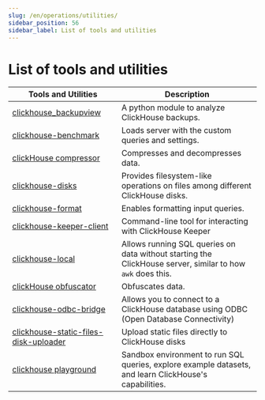 ```yaml
---
slug: /en/operations/utilities/
sidebar_position: 56
sidebar_label: List of tools and utilities
---
```


# List of tools and utilities

| Tools and Utilities                                                                                                                                        | Description                                                                                                |
|------------------------------------------------------------------------------------------------------------------------------------------------------------|------------------------------------------------------------------------------------------------------------|
| [clickhouse_backupview](../../operations/utilities/backupview.md)                                                                                          | A python module to analyze ClickHouse backups.                                                             |
| [clickhouse-benchmark](../../operations/utilities/clickhouse-benchmark.md)                                                                                 | Loads server with the custom queries and settings.                                                         |
| [clickHouse compressor](../../operations/utilities/clickhouse-compressor.md)                                                                               | Compresses and decompresses data.                                                                          |
| [clickhouse-disks](../../operations/utilities/clickhouse-disks.md)                                                                                         | Provides filesystem-like operations on files among different ClickHouse disks.                             |
| [clickhouse-format](../../operations/utilities/clickhouse-format.md)                                                                                       | Enables formatting input queries.                                                                          |
| [clickhouse-keeper-client](/docs/en/operations/utilities/clickhouse-keeper-client)                                                                         | Command-line tool for interacting with ClickHouse Keeper                                                   |
| [clickhouse-local](../../operations/utilities/clickhouse-local.md)                                                                                         | Allows running SQL queries on data without starting the ClickHouse server, similar to how `awk` does this. |
| [clickHouse obfuscator](../../operations/utilities/clickhouse-obfuscator.md)                                                                               | Obfuscates data.                                                                                           |
| [clickhouse-odbc-bridge](../../operations/utilities/odbc-bridge.md)                                                                                        | Allows you to connect to a ClickHouse database using ODBC (Open Database Connectivity)                     |
| [clickhouse-static-files-disk-uploader](/docs/en/operations/utilities/static-files-disk-uploader)                                                          | Upload static files directly to ClickHouse disks                                                           |
| [clickhouse playground](/docs/en/getting-started/playground)                                                                                               | Sandbox environment to run SQL queries, explore example datasets, and learn ClickHouse's capabilities.     |
